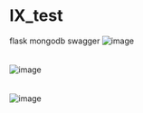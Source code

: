 # IX_test
flask mongodb swagger
![image](https://github.com/user-attachments/assets/02df7fce-914b-4526-a962-293ca9f42453)
</br></br></br>
![image](https://github.com/user-attachments/assets/1822c6c4-d349-46f4-928a-8ec997fce7e1)
</br></br></br>
![image](https://github.com/user-attachments/assets/145b49d3-03c3-4a6c-a2aa-ba13479ce220)
